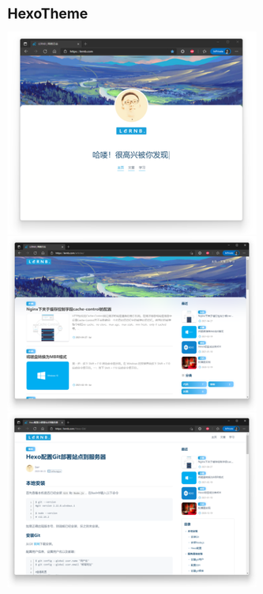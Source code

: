 # HexoTheme
![](https://github.com/lernb/HexoTheme/blob/master/image/20810.png)
![](https://github.com/lernb/HexoTheme/blob/master/image/21114.png)
![](https://github.com/lernb/HexoTheme/blob/master/image/21245.png)
